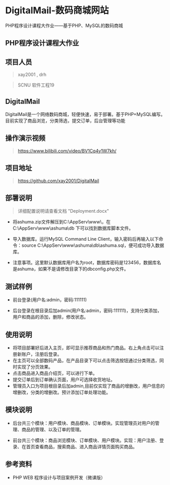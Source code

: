 # DigitalMail-数码商城网站
PHP程序设计课程大作业——基于PHP、MySQL的数码商城

## PHP程序设计课程大作业

## 项目人员

> xay2001 , drh

> SCNU 软件工程19 

## DigitalMail

DigitalMail是一个网络数码商城，轻便快速，易于部署。基于PHP+MySQL编写。目前实现了商品浏览，分类筛选，提交订单，后台管理等功能

## 操作演示视频

> https://www.bilibili.com/video/BV1Cq4y1W7kh/

## 项目地址

> https://github.com/xay2001/DigitalMail

## 部署说明

>详细配置说明请查看文档 "Deployment.docx"

* 将ashuma.zip文件解压到C:\AppServ\www\，在C:\AppServ\www\ashuma\db 下可以找到数据库脚本文件。

* 导入数据库。运行MySQL Command Line Client，输入密码后再输入以下命令：source C:\AppServ\www\ashuma\db\ashuma.sql，便可成功导入数据库。

* 注意事项。这里默认数据库用户名为root，数据库密码是123456，数据库名是ashuma，如果不是请修改目录下的dbconfig.php文件。

## 测试样例

* 前台登录(用户名:admin，密码:111111)

* 后台登录在根目录后加admin(用户名:admin，密码:111111)，支持分类添加，用户和商品的添加，删除，修改状态。

## 使用说明

* 将项目部署好后进入主页，即可显示推荐商品和热门商品。右上角点击可以注册新账户，注册后登录。
* 在主页可以全部数码产品，在产品目录下可以点击筛选按钮通过分类筛选，同时实现了分页效果。
* 点击商品进入商品介绍页，可以进行下单。
* 提交订单后到订单确认页面，用户可选择收货地址。
* 管理员入口为项目根目录后加admin,目前仅实现了商品的增删改，用户信息的增删改，分类的增删改。预计添加订单处理功能。

## 模块说明

* 后台共三个模块：用户模块、商品模块、订单模块。实现管理员对用户的管理、商品的管理、以及订单的管理。

* 前台共三个模块：商品浏览模块、订单模块、用户模块。实现：用户注册、登录、在首页查看商品，搜索商品、进入商品详情页面购买商品。


## 参考资料
* PHP WEB 程序设计与项目案例开发（微课版）
